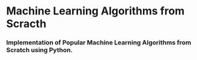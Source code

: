 # Machine Learning Algorithms from Scracth

### Implementation of Popular Machine Learning Algorithms from Scratch using Python.
